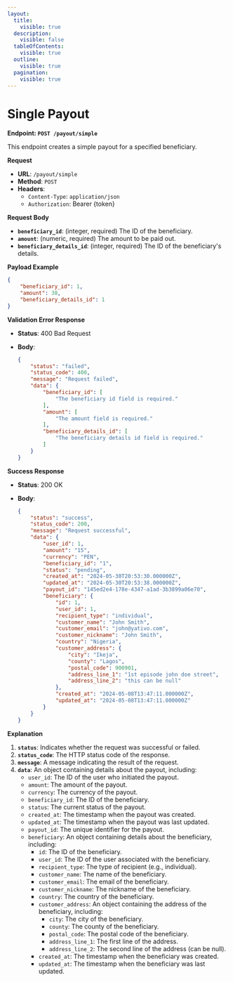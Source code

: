 ```yaml
---
layout:
  title:
    visible: true
  description:
    visible: false
  tableOfContents:
    visible: true
  outline:
    visible: true
  pagination:
    visible: true
---
```


# Single Payout

**Endpoint: `POST /payout/simple`**

This endpoint creates a simple payout for a specified beneficiary.

**Request**

* **URL**: `/payout/simple`
* **Method**: `POST`
* **Headers**:
  * `Content-Type`: `application/json`
  * `Authorization`: Bearer {token}

**Request Body**

* **`beneficiary_id`**: (integer, required) The ID of the beneficiary.
* **`amount`**: (numeric, required) The amount to be paid out.
* **`beneficiary_details_id`**: (integer, required) The ID of the beneficiary's details.

**Payload Example**

```json
{
    "beneficiary_id": 1,
    "amount": 38,
    "beneficiary_details_id": 1 
}
```

**Validation Error Response**

* **Status**: 400 Bad Request
*   **Body**:

    ```json
    {
        "status": "failed",
        "status_code": 400,
        "message": "Request failed",
        "data": {
            "beneficiary_id": [
                "The beneficiary id field is required."
            ],
            "amount": [
                "The amount field is required."
            ],
            "beneficiary_details_id": [
                "The beneficiary details id field is required."
            ]
        }
    }
    ```

**Success Response**

* **Status**: 200 OK
*   **Body**:

    ```json
    {
        "status": "success",
        "status_code": 200,
        "message": "Request successful",
        "data": {
            "user_id": 1,
            "amount": "15",
            "currency": "PEN",
            "beneficiary_id": "1",
            "status": "pending",
            "created_at": "2024-05-30T20:53:30.000000Z",
            "updated_at": "2024-05-30T20:53:38.000000Z",
            "payout_id": "145ed2e4-178e-4347-a1ad-3b3899a06e70",
            "beneficiary": {
                "id": 1,
                "user_id": 1,
                "recipient_type": "individual",
                "customer_name": "John Smith",
                "customer_email": "john@yativo.com",
                "customer_nickname": "John Smith",
                "country": "Nigeria",
                "customer_address": {
                    "city": "Ikeja",
                    "county": "Lagos",
                    "postal_code": 900901,
                    "address_line_1": "1st episode john doe street",
                    "address_line_2": "this can be null"
                },
                "created_at": "2024-05-08T13:47:11.000000Z",
                "updated_at": "2024-05-08T13:47:11.000000Z"
            }
        }
    }
    ```

**Explanation**

1. **`status`**: Indicates whether the request was successful or failed.
2. **`status_code`**: The HTTP status code of the response.
3. **`message`**: A message indicating the result of the request.
4. **`data`**: An object containing details about the payout, including:
   * `user_id`: The ID of the user who initiated the payout.
   * `amount`: The amount of the payout.
   * `currency`: The currency of the payout.
   * `beneficiary_id`: The ID of the beneficiary.
   * `status`: The current status of the payout.
   * `created_at`: The timestamp when the payout was created.
   * `updated_at`: The timestamp when the payout was last updated.
   * `payout_id`: The unique identifier for the payout.
   * `beneficiary`: An object containing details about the beneficiary, including:
     * `id`: The ID of the beneficiary.
     * `user_id`: The ID of the user associated with the beneficiary.
     * `recipient_type`: The type of recipient (e.g., individual).
     * `customer_name`: The name of the beneficiary.
     * `customer_email`: The email of the beneficiary.
     * `customer_nickname`: The nickname of the beneficiary.
     * `country`: The country of the beneficiary.
     * `customer_address`: An object containing the address of the beneficiary, including:
       * `city`: The city of the beneficiary.
       * `county`: The county of the beneficiary.
       * `postal_code`: The postal code of the beneficiary.
       * `address_line_1`: The first line of the address.
       * `address_line_2`: The second line of the address (can be null).
     * `created_at`: The timestamp when the beneficiary was created.
     * `updated_at`: The timestamp when the beneficiary was last updated.
